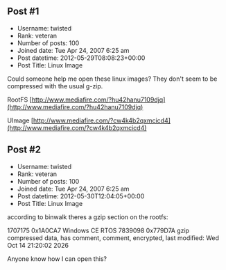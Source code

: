 ## Post #1
- Username: twisted
- Rank: veteran
- Number of posts: 100
- Joined date: Tue Apr 24, 2007 6:25 am
- Post datetime: 2012-05-29T08:08:23+00:00
- Post Title: Linux Image

Could someone help me open these linux images? They don't seem to be compressed with the usual g-zip.

RootFS
[http://www.mediafire.com/?hu42hanu7109djq](http://www.mediafire.com/?hu42hanu7109djq)

UImage
[http://www.mediafire.com/?cw4k4b2qxmcicd4](http://www.mediafire.com/?cw4k4b2qxmcicd4)
## Post #2
- Username: twisted
- Rank: veteran
- Number of posts: 100
- Joined date: Tue Apr 24, 2007 6:25 am
- Post datetime: 2012-05-30T12:04:05+00:00
- Post Title: Linux Image

according to binwalk theres a gzip section on the rootfs:


1707175   	0x1A0CA7  	Windows CE RTOS
7839098   	0x779D7A  	gzip compressed data, has comment, comment, encrypted, last modified: Wed Oct 14 21:20:02 2026


Anyone know how I can open this?
